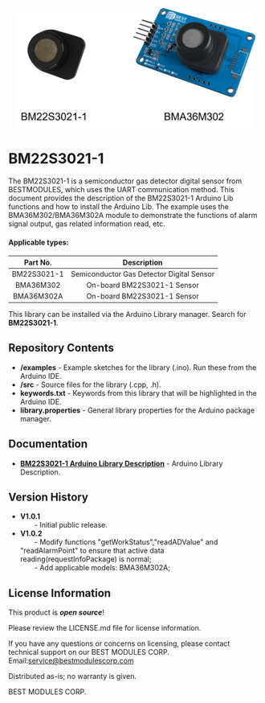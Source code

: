 <div align=center>
<img src="https://github.com/BestModules-Libraries/img/blob/main/BM22S3021-1_BMA36M302_V1.0.png" width="480" height="240"> 
</div> 

BM22S3021-1
===========================================================

The BM22S3021-1 is a semiconductor gas detector digital sensor from BESTMODULES, which uses the UART communication method. This document provides the description of the BM22S3021-1 Arduino Lib functions and how to install the Arduino Lib. The example uses the BMA36M302/BMA36M302A module to demonstrate the functions of alarm signal output, gas related information read, etc.

#### Applicable types:
<div align=center>

|Part No.   |Description                   |
|:---------:|:----------------------------:|
|BM22S3021-1|Semiconductor Gas Detector Digital Sensor|
|BMA36M302  | On-board BM22S3021-1 Sensor |
|BMA36M302A | On-board BM22S3021-1 Sensor |

</div> 

This library can be installed via the Arduino Library manager. Search for **BM22S3021-1**. 

Repository Contents
-------------------

* **/examples** - Example sketches for the library (.ino). Run these from the Arduino IDE. 
* **/src** - Source files for the library (.cpp, .h).
* **keywords.txt** - Keywords from this library that will be highlighted in the Arduino IDE. 
* **library.properties** - General library properties for the Arduino package manager. 

Documentation 
-------------------

* **[BM22S3021-1 Arduino Library Description]( https://www.bestmodulescorp.com/bm22s3021-1.html)** - Arduino Library Description.

Version History  
-------------------

* **V1.0.1**  
&emsp;&emsp;- Initial public release.
* **V1.0.2**  
&emsp;&emsp;- Modify functions "getWorkStatus","readADValue" and "readAlarmPoint" to ensure that active data reading(requestInfoPackage) is normal;  
&emsp;&emsp;- Add applicable models: BMA36M302A; 

License Information
-------------------

This product is _**open source**_! 

Please review the LICENSE.md file for license information. 

If you have any questions or concerns on licensing, please contact technical support on our BEST MODULES CORP. Email:service@bestmodulescorp.com

Distributed as-is; no warranty is given.

BEST MODULES CORP.
